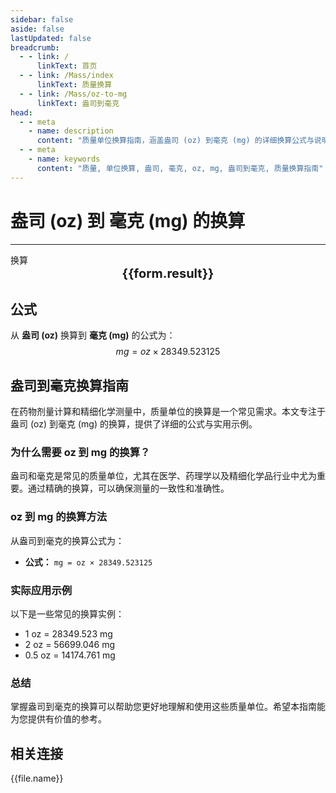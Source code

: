 ```yaml
---
sidebar: false
aside: false
lastUpdated: false
breadcrumb:
  - - link: /
      linkText: 首页
  - - link: /Mass/index
      linkText: 质量换算
  - - link: /Mass/oz-to-mg
      linkText: 盎司到毫克
head:
  - - meta
    - name: description
      content: "质量单位换算指南，涵盖盎司 (oz) 到毫克 (mg) 的详细换算公式与说明。"
  - - meta
    - name: keywords
      content: "质量, 单位换算, 盎司, 毫克, oz, mg, 盎司到毫克, 质量换算指南"
---
```

# 盎司 (oz) 到 毫克 (mg) 的换算
---
<script setup>
import { onMounted, reactive, inject, ref } from 'vue'
import { NButton, NForm, NFormItem, NInput, NInputNumber, NSelect, NCard, useMessage,NGrid ,NGi } from 'naive-ui'
import { defineClientComponent } from 'vitepress'
import { Mass } from '../../files';

const convert = inject('convert')

const form = reactive({
  number: null,
  result: '',
})

const convertHandler = () => {
  if (form.number !== null && !isNaN(form.number)) {
    const convertedValue = parseFloat(form.number) * 28349.523125
    form.result = `${form.number}oz = ${convertedValue.toFixed(3)}mg`
  } else {
    form.result = '请输入有效的数值。'
  }
}
</script>

<n-form size="large" :model="form">
  <n-form-item label="盎司 (oz)">
    <n-input-number v-model:value="form.number" placeholder="输入盎司" style="width: 100%" />
  </n-form-item>
  <n-form-item>
    <n-button type="info" @click="convertHandler" block>换算</n-button>
  </n-form-item>
</n-form>

<n-card  embedded :bordered="false" hoverable>
  <div  style="text-align:center;font-size:20px;">
    <strong>{{form.result}}</strong>
  </div>
</n-card>

## 公式

从 **盎司 (oz)** 换算到 **毫克 (mg)** 的公式为：
$$ mg = oz \times 28349.523125 $$

## 盎司到毫克换算指南

在药物剂量计算和精细化学测量中，质量单位的换算是一个常见需求。本文专注于盎司 (oz) 到毫克 (mg) 的换算，提供了详细的公式与实用示例。

### 为什么需要 oz 到 mg 的换算？

盎司和毫克是常见的质量单位，尤其在医学、药理学以及精细化学品行业中尤为重要。通过精确的换算，可以确保测量的一致性和准确性。

### oz 到 mg 的换算方法

从盎司到毫克的换算公式为：

- **公式：** `mg = oz × 28349.523125`

### 实际应用示例

以下是一些常见的换算实例：

- 1 oz = 28349.523 mg
- 2 oz = 56699.046 mg
- 0.5 oz = 14174.761 mg

### 总结

掌握盎司到毫克的换算可以帮助您更好地理解和使用这些质量单位。希望本指南能为您提供有价值的参考。

## 相关连接
<n-grid x-gap="12" :cols="2">
  <n-gi v-for="(file, index) in Mass" :key="index">
    <n-button
      text
      tag="a"
      :href="file.path"
      type="info"
    >
      {{file.name}}
    </n-button>
  </n-gi>
</n-grid>